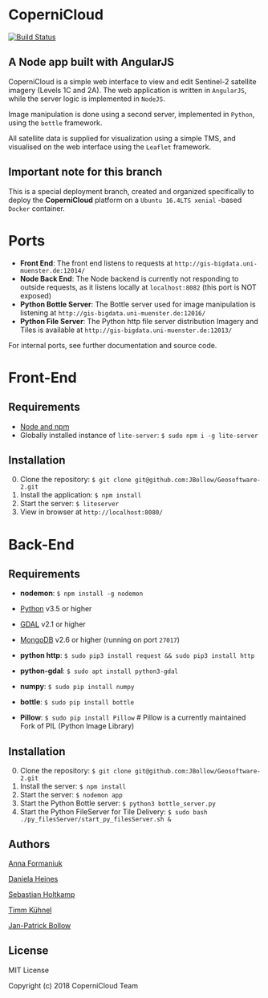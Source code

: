 # CoperniCloud
[![Build Status](https://travis-ci.org/JBollow/Geosoftware-2.svg?branch=master)](https://travis-ci.org/JBollow/Geosoftware-2)


## A Node app built with AngularJS

CoperniCloud is a simple web interface to view and edit Sentinel-2 satellite imagery (Levels 1C and 2A).
The web application is written in `AngularJS`, while the server logic is implemented in `NodeJS`.

Image manipulation is done using a second server, implemented in `Python`, using the `bottle` framework.

All satellite data is supplied for visualization using a simple TMS, and visualised on the web interface using the `Leaflet` framework.

## Important note for this branch
This is a special deployment branch, created and organized specifically 
to deploy the **CoperniCloud** platform on a `Ubuntu 16.4LTS xenial` -based `Docker` container.

# Ports

- **Front End**: The front end listens to requests at `http://gis-bigdata.uni-muenster.de:12014/`
- **Node Back End**: The Node backend is currently not responding to outside requests, as it listens locally at `localhost:8082` (this port is NOT exposed)
- **Python Bottle Server**: The Bottle server used for image manipulation is listening at `http://gis-bigdata.uni-muenster.de:12016/`
- **Python File Server**: The Python http file server distribution Imagery and Tiles is available at `http://gis-bigdata.uni-muenster.de:12013/`

For internal ports, see further documentation and source code.

# Front-End

## Requirements

- [Node and npm](http://nodejs.org)
- Globally installed instance of `lite-server`: `$ sudo npm i -g lite-server`

## Installation

0. Clone the repository: `$ git clone git@github.com:JBollow/Geosoftware-2.git`
1. Install the application: `$ npm install`
2. Start the server: `$ liteserver`
3. View in browser at `http://localhost:8080/`


# Back-End

## Requirements

- **nodemon**: `$ npm install -g nodemon`


- [Python](http://python.org) v3.5 or higher
- [GDAL](http://gdal.org) v2.1 or higher
- [MongoDB](https://www.mongodb.com/) v2.6 or higher (running on port `27017`)

- **python http**: `$ sudo pip3 install request && sudo pip3 install http`
- **python-gdal**: `$ sudo apt install python3-gdal`
- **numpy**: `$ sudo pip install numpy`
- **bottle**: `$ sudo pip install bottle`
- **Pillow**: `$ sudo pip install Pillow`  # Pillow is a currently maintained Fork of PIL (Python Image Library)

## Installation

0. Clone the repository: `$ git clone git@github.com:JBollow/Geosoftware-2.git`
1. Install the server: `$ npm install`
2. Start the server: `$ nodemon app`
3. Start the Python Bottle server: `$ python3 bottle_server.py`
4. Start the Python FileServer for Tile Delivery: `$ sudo bash ./py_filesServer/start_py_filesServer.sh &`


## Authors
[Anna Formaniuk](https://github.com/annaformaniuk)

[Daniela Heines](https://github.com/Daniela134)

[Sebastian Holtkamp](https://github.com/sholtkamp)

[Timm Kühnel](https://github.com/Timmimim)

[Jan-Patrick Bollow](https://github.com/JBollow)

## License

MIT License

Copyright (c) 2018 CoperniCloud Team
